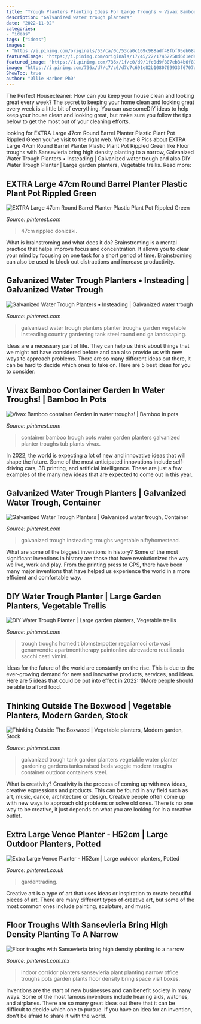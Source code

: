 ```yaml
---
title: "Trough Planters Planting Ideas For Large Troughs ~ Vivax Bamboo Container Garden In Water Troughs!"
description: "Galvanized water trough planters"
date: "2022-11-02"
categories:
- "ideas"
tags: ["ideas"]
images:
- "https://i.pinimg.com/originals/53/ca/0c/53ca0c169c988adf48fbf05eb68aa473.jpg"
featuredImage: "https://i.pinimg.com/originals/17/45/22/17452258d6d1edaab85052019d24ddf0.jpg"
featured_image: "https://i.pinimg.com/736x/1f/c0/d9/1fc0d9f807eb34b6f81567d770940043--trough-planters-diy-planters.jpg"
image: "https://i.pinimg.com/736x/d7/c7/c6/d7c7c691e82b1080769933f6707d7ed3--water-trough-container-garden.jpg"
ShowToc: true
author: "Ollie Harber PhD"
---
```



The Perfect Housecleaner: How can you keep your house clean and looking great every week?
The secret to keeping your home clean and looking great every week is a little bit of everything. You can use someDIY ideas to help keep your house clean and looking great, but make sure you follow the tips below to get the most out of your cleaning efforts.

	

		
looking for EXTRA Large 47cm Round Barrel Planter Plastic Plant Pot Rippled Green you've visit to the right web. We have 8 Pics about EXTRA Large 47cm Round Barrel Planter Plastic Plant Pot Rippled Green like Floor troughs with Sansevieria bring high density planting to a narrow, Galvanized Water Trough Planters • Insteading | Galvanized water trough and also DIY Water Trough Planter | Large garden planters, Vegetable trellis. Read more:
		
    
## EXTRA Large 47cm Round Barrel Planter Plastic Plant Pot Rippled Green

<img loading=lazy src="https://i.pinimg.com/originals/16/23/2a/16232a0af00f8b5b3ad25bc424606bb7.jpg" onerror="this.onerror=null;this.src='https://tse3.mm.bing.net/th?id=OIP.DeWC6B5by5LYb0YtJ5XW-QHaG6&amp;pid=15.1';" alt="EXTRA Large 47cm Round Barrel Planter Plastic Plant Pot Rippled Green">

_Source: pinterest.com_

>47cm rippled doniczki. 

	

What is brainstroming and what does it do?
Brainstroming is a mental practice that helps improve focus and concentration. It allows you to clear your mind by focusing on one task for a short period of time. Brainstroming can also be used to block out distractions and increase productivity.

    
## Galvanized Water Trough Planters • Insteading | Galvanized Water Trough

<img loading=lazy src="https://i.pinimg.com/originals/53/ca/0c/53ca0c169c988adf48fbf05eb68aa473.jpg" onerror="this.onerror=null;this.src='https://tse1.mm.bing.net/th?id=OIP.DlF4EI3jAxTBlbOze5PE9AHaLH&amp;pid=15.1';" alt="Galvanized Water Trough Planters • Insteading | Galvanized water trough">

_Source: pinterest.com_

>galvanized water trough planters planter troughs garden vegetable insteading country gardening tank steel round end ga landscaping. 

	

Ideas are a necessary part of life. They can help us think about things that we might not have considered before and can also provide us with new ways to approach problems. There are so many different ideas out there, it can be hard to decide which ones to take on. Here are 5 best ideas for you to consider: 

    
## Vivax Bamboo Container Garden In Water Troughs! | Bamboo In Pots

<img loading=lazy src="https://i.pinimg.com/736x/d7/c7/c6/d7c7c691e82b1080769933f6707d7ed3--water-trough-container-garden.jpg" onerror="this.onerror=null;this.src='https://tse3.mm.bing.net/th?id=OIP.8rkLZWYf_W0o8n_nf72NEAHaHa&amp;pid=15.1';" alt="Vivax Bamboo container Garden in water troughs! | Bamboo in pots">

_Source: pinterest.com_

>container bamboo trough pots water garden planters galvanized planter troughs tub plants vivax. 

	

In 2022, the world is expecting a lot of new and innovative ideas that will shape the future. Some of the most anticipated innovations include self-driving cars, 3D printing, and artificial intelligence. These are just a few examples of the many new ideas that are expected to come out in this year.

    
## Galvanized Water Trough Planters | Galvanized Water Trough, Container

<img loading=lazy src="https://i.pinimg.com/originals/17/45/22/17452258d6d1edaab85052019d24ddf0.jpg" onerror="this.onerror=null;this.src='https://tse3.mm.bing.net/th?id=OIP.U8oMFpyYit9I-_BetoqkcwHaLH&amp;pid=15.1';" alt="Galvanized Water Trough Planters | Galvanized water trough, Container">

_Source: pinterest.com_

>galvanized trough insteading troughs vegetable niftyhomestead. 

	

What are some of the biggest inventions in history?
Some of the most significant inventions in history are those that have revolutionized the way we live, work and play. From the printing press to GPS, there have been many major inventions that have helped us experience the world in a more efficient and comfortable way.

    
## DIY Water Trough Planter | Large Garden Planters, Vegetable Trellis

<img loading=lazy src="https://i.pinimg.com/736x/1f/c0/d9/1fc0d9f807eb34b6f81567d770940043--trough-planters-diy-planters.jpg" onerror="this.onerror=null;this.src='https://tse3.mm.bing.net/th?id=OIP.LDHzPbmp7ESDkPsUFMgJYwHaIO&amp;pid=15.1';" alt="DIY Water Trough Planter | Large garden planters, Vegetable trellis">

_Source: pinterest.com_

>trough troughs homedit blomsterpotter regaliamoci orto vasi genanvendte apartmenttherapy paintonline abrevadero reutilizada sacchi cesti vimini. 

	

Ideas for the future of the world are constantly on the rise. This is due to the ever-growing demand for new and innovative products, services, and ideas. Here are 5 ideas that could be put into effect in 2022: 1)More people should be able to afford food. 

    
## Thinking Outside The Boxwood | Vegetable Planters, Modern Garden, Stock

<img loading=lazy src="https://i.pinimg.com/originals/93/4d/59/934d59bea4417e4b4915798516a23965.jpg" onerror="this.onerror=null;this.src='https://tse4.mm.bing.net/th?id=OIP.Wj_XDXPrVCnxP86zeSn80QAAAA&amp;pid=15.1';" alt="Thinking Outside The Boxwood | Vegetable planters, Modern garden, Stock">

_Source: pinterest.com_

>galvanized trough tank garden planters vegetable water planter gardening gardens tanks raised beds veggie modern troughs container outdoor containers steel. 

	

What is creativity?
Creativity is the process of coming up with new ideas, creative expressions and products. This can be found in any field such as art, music, dance, architecture or design. Creative people often come up with new ways to approach old problems or solve old ones. There is no one way to be creative, it just depends on what you are looking for in a creative outlet.

    
## Extra Large Vence Planter - H52cm | Large Outdoor Planters, Potted

<img loading=lazy src="https://i.pinimg.com/736x/25/f4/7c/25f47c1a57158bf83937256f6b9ee8d2--garden-planters-pot.jpg" onerror="this.onerror=null;this.src='https://tse1.mm.bing.net/th?id=OIP.ofjwYHD1WkszlVA1sNiJaQHaKL&amp;pid=15.1';" alt="Extra Large Vence Planter - H52cm | Large outdoor planters, Potted">

_Source: pinterest.co.uk_

>gardentrading. 

	

Creative art is a type of art that uses ideas or inspiration to create beautiful pieces of art. There are many different types of creative art, but some of the most common ones include painting, sculpture, and music.

    
## Floor Troughs With Sansevieria Bring High Density Planting To A Narrow

<img loading=lazy src="https://i.pinimg.com/originals/82/1d/c1/821dc1d25044c479357a9988db1b7f53.jpg" onerror="this.onerror=null;this.src='https://tse3.mm.bing.net/th?id=OIP.SheUlKSNzb7cCttL-N-6rQHaFj&amp;pid=15.1';" alt="Floor troughs with Sansevieria bring high density planting to a narrow">

_Source: pinterest.com.mx_

>indoor corridor planters sansevieria plant planting narrow office troughs pots garden plants floor density bring space visit boxes. 

	

Inventions are the start of new businesses and can benefit society in many ways. Some of the most famous inventions include hearing aids, watches, and airplanes. There are so many great ideas out there that it can be difficult to decide which one to pursue. If you have an idea for an invention, don't be afraid to share it with the world.

